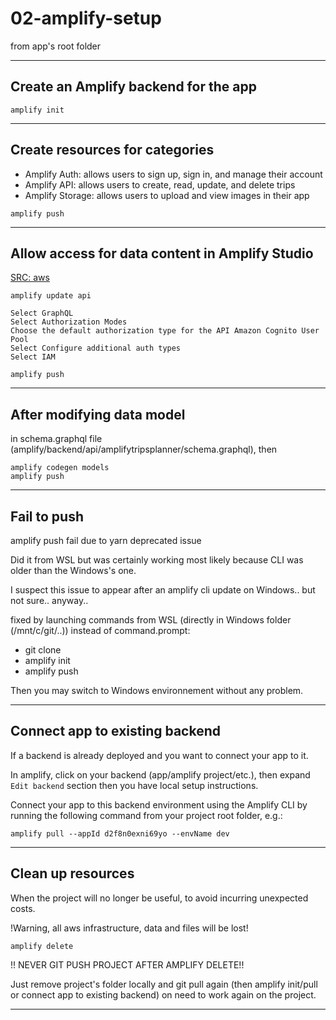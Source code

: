 # 02-amplify-setup

from app's root folder

---

## Create an Amplify backend for the app

```console
amplify init
```

---

## Create resources for categories

- Amplify Auth: allows users to sign up, sign in, and manage their account
- Amplify API: allows users to create, read, update, and delete trips
- Amplify Storage: allows users to upload and view images in their app

```console
amplify push
```

---

## Allow access for data content in Amplify Studio

[SRC: aws](https://docs.amplify.aws/console/data/content-management/#iam-required-as-auth-provider)

```console
amplify update api

Select GraphQL
Select Authorization Modes
Choose the default authorization type for the API Amazon Cognito User Pool
Select Configure additional auth types
Select IAM

amplify push
```

---

## After modifying data model

in schema.graphql file (amplify/backend/api/amplifytripsplanner/schema.graphql), then

```console
amplify codegen models
amplify push
```

---

## Fail to push

amplify push fail due to yarn deprecated issue

Did it from WSL but was certainly working most likely because CLI was older than the Windows's one.

I suspect this issue to appear after an amplify cli update on Windows.. but not sure.. anyway..

fixed by launching commands from WSL (directly in Windows folder (/mnt/c/git/..)) instead of command.prompt:

- git clone  
- amplify init  
- amplify push

Then you may switch to Windows environnement without any problem.

---

## Connect app to existing backend

If a backend is already deployed and you want to connect your app to it.

In amplify, click on your backend (app/amplify project/etc.), then expand `Edit backend` section then you have local setup instructions.

Connect your app to this backend environment using the Amplify CLI by running the following command from your project root folder, e.g.:

```console
amplify pull --appId d2f8n0exni69yo --envName dev
```

---

## Clean up resources

When the project will no longer be useful, to avoid incurring unexpected costs.

!Warning, all aws infrastructure, data and files will be lost!

```console
amplify delete
```

!! NEVER GIT PUSH PROJECT AFTER AMPLIFY DELETE!!

Just remove project's folder locally and git pull again (then amplify init/pull or connect app to existing backend) on need to work again on the project.

---
